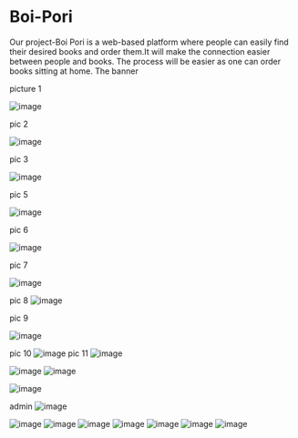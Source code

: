 # Boi-Pori
Our project-Boi Pori is a web-based platform where people can easily find their desired books and order them.It will make the connection easier between people and books. The process will be easier as one can order books sitting at home.
The banner

picture 1

![image](https://user-images.githubusercontent.com/48939847/145943719-69799e03-fc52-41ac-a431-3184ad187695.png)

pic 2

![image](https://user-images.githubusercontent.com/48939847/145943801-0455adaa-bf86-4d9c-9adb-d772b6e6d317.png)

pic 3

![image](https://user-images.githubusercontent.com/48939847/145943874-16e3fd2f-51d7-4b8a-b81d-8b2c47bd502f.png)

pic 5

![image](https://user-images.githubusercontent.com/48939847/145944003-bd21b185-e21b-4793-9477-aa5b4ea26ff8.png)

pic 6

![image](https://user-images.githubusercontent.com/48939847/145944052-d6aae761-d6ab-4690-84c3-a93f3119a0a8.png)

pic 7


![image](https://user-images.githubusercontent.com/48939847/145944133-4cf81fe2-20e4-438a-91d2-26e234959c53.png)

pic 8
![image](https://user-images.githubusercontent.com/48939847/145944208-5afc6f00-b88e-4bfb-aa22-7ee6e72a7ea4.png)

pic 9

![image](https://user-images.githubusercontent.com/48939847/145944287-304533e5-e606-4050-94b8-f3383f990b66.png)

pic 10
![image](https://user-images.githubusercontent.com/48939847/145944416-46e3d650-c0fa-46e2-8a4b-78f5f859491a.png)
pic 11
![image](https://user-images.githubusercontent.com/48939847/145944519-35329811-b78d-47d5-882c-c007f2794cd2.png)

![image](https://user-images.githubusercontent.com/48939847/145944549-29d2be1a-b456-4c8a-aa21-12f97420b0b0.png)
![image](https://user-images.githubusercontent.com/48939847/145944573-cf90ec32-e49d-4261-97dc-4c84fd006976.png)

![image](https://user-images.githubusercontent.com/48939847/145945944-0668ebc3-1a21-49bc-8b11-2288081d63be.png)



admin
![image](https://user-images.githubusercontent.com/48939847/145946014-abc3007b-dd76-4729-a28e-93fc7bb6e3b1.png)

![image](https://user-images.githubusercontent.com/48939847/145945014-5bd16c45-eb9c-472c-8146-adcc3b6aa6ec.png)
![image](https://user-images.githubusercontent.com/48939847/145945072-d791757d-3795-4d70-9aeb-2e4d3b8a6678.png)
![image](https://user-images.githubusercontent.com/48939847/145945104-9db3c11e-d40a-44ff-a5b6-b23e381adfa8.png)
![image](https://user-images.githubusercontent.com/48939847/145945132-a6a51035-b31c-4d9d-93d8-6b488f78e949.png)
![image](https://user-images.githubusercontent.com/48939847/145945197-6390c923-2d0b-4c49-909f-4c9f8e32e266.png)
![image](https://user-images.githubusercontent.com/48939847/145945242-c8ed9fa5-acf0-4f82-b38e-80d3ae150cbf.png)
![image](https://user-images.githubusercontent.com/48939847/145945297-5ac03089-e974-46f9-a6e3-2a464989f59e.png)














